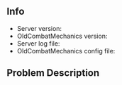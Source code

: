 <!-- Before reporting, please try the latest test version from https://ci.rayzr.dev/job/OldCombatMechanics/ as often bugs have already been fixed there. ->

<!-- Please fill out all fields as applicable, providing as many details as possible -->

## Info

<!-- For the last two, please post links to a pastebin.com upload of the file -->
- Server version: 
- OldCombatMechanics version: 
- Server log file: 
- OldCombatMechanics config file: 

## Problem Description
> 
